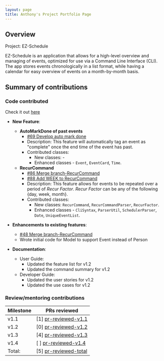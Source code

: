 ```yaml
---
layout: page
title: Anthony's Project Portfolio Page
---
```


## Overview
Project: EZ-Schedule

EZ-Schedule is an application that allows for a high-level overview and managing of events,
optimized for use via a Command Line Interface (CLI). The app stores events chronologically
in a list format, while having a calendar for easy overview of events on a month-by-month basis.

## Summary of contributions

### Code contributed
Check it out [here](https://nus-cs2103-ay2223s2.github.io/tp-dashboard/?search=anthonynmh&breakdown=true)

* **New Feature**:
    * **AutoMarkDone of past events**
        * [#69 Develop auto mark done](https://github.com/AY2223S2-CS2103-W17-3/tp/pull/69)
        * Description: This feature will automatically tag an event as "complete" once the end time of the event has past.
        * Contributed classes:
            * New classes: -
            * Enhanced classes - `Event`, `EventCard`, `Time`.
    * **RecurCommand**
        * [#86 Merge branch-RecurCommand](https://github.com/AY2223S2-CS2103-W17-3/tp/pull/86)
        * [#88 Add WEEK to RecurCommand](https://github.com/AY2223S2-CS2103-W17-3/tp/pull/88)
        * Description: This feature allows for events to be repeated over a period of _Recur Factor_.
          _Recur Factor_ can be any of the following {day, week, month}.
        * Contributed classes:
            * New classes: `RecurCommand`, `RecurCommandParser`, `RecurFactor`.
            * Enhanced classes - `CliSyntax`, `ParserUtil`, `SchedulerParser`, `Date`, `UniqueEventList`.

* **Enhancements to existing features**:
  * [#48 Merge branch-RecurCommand](https://github.com/AY2223S2-CS2103-W17-3/tp/pull/48)
  * Wrote initial code for Model to support Event instead of Person

* **Documentation**:
    * User Guide:
        * Updated the feature list for v1.2
        * Updated the command summary for v1.2
    * Developer Guide:
        * Updated the user stories for v1.2
        * Updated the use cases for v1.2

### Review/mentoring contributions
[pr-reviewed-v1.1]: https://github.com/AY2223S2-CS2103-W17-3/tp/pulls?q=is%3Apr+is%3Amerged+reviewed-by%3Aanthonynmh+milestone%3Av1.1
[pr-reviewed-v1.2]: https://github.com/AY2223S2-CS2103-W17-3/tp/pulls?q=is%3Apr+is%3Amerged+reviewed-by%3Aanthonynmh+milestone%3Av1.2
[pr-reviewed-v1.3]: https://github.com/AY2223S2-CS2103-W17-3/tp/pulls?q=is%3Apr+is%3Amerged+reviewed-by%3Aanthonynmh+milestone%3Av1.3
[pr-reviewed-v1.4]: https://github.com/AY2223S2-CS2103-W17-3/tp/pulls?q=is%3Apr+is%3Amerged+reviewed-by%3Aanthonynmh+milestone%3Av1.4
[pr-reviewed-total]: https://github.com/AY2223S2-CS2103-W17-3/tp/pulls?q=is%3Apr+is%3Amerged+reviewed-by%3Aanthonynmh

| Milestone | PRs reviewed            |
|-----------|-------------------------|
| v1.1      | [1] [pr-reviewed-v1.1]  |
| v1.2      | [0] [pr-reviewed-v1.2]  |
| v1.3      | [4] [pr-reviewed-v1.3]  |
| v1.4      | [ ] [pr-reviewed-v1.4]  |
| Total:    | [5] [pr-reviewed-total] |
